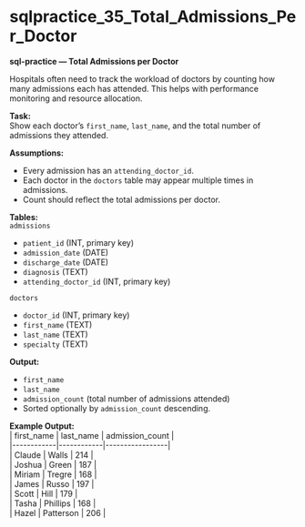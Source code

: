 # sqlpractice_35_Total_Admissions_Per_Doctor

**sql-practice — Total Admissions per Doctor**  

Hospitals often need to track the workload of doctors by counting how many admissions each has attended. This helps with performance monitoring and resource allocation.  

**Task:**  
Show each doctor’s `first_name`, `last_name`, and the total number of admissions they attended.  

**Assumptions:**  
- Every admission has an `attending_doctor_id`.  
- Each doctor in the `doctors` table may appear multiple times in admissions.  
- Count should reflect the total admissions per doctor.  

**Tables:**  
`admissions`  
- `patient_id` (INT, primary key)  
- `admission_date` (DATE)  
- `discharge_date` (DATE)  
- `diagnosis` (TEXT)  
- `attending_doctor_id` (INT, primary key)  

`doctors`  
- `doctor_id` (INT, primary key)  
- `first_name` (TEXT)  
- `last_name` (TEXT)  
- `specialty` (TEXT)  

**Output:**  
- `first_name`  
- `last_name`  
- `admission_count` (total number of admissions attended)  
- Sorted optionally by `admission_count` descending.  

**Example Output:**  
| first_name | last_name  | admission_count |  
|------------|------------|-----------------|  
| Claude     | Walls      | 214             |  
| Joshua     | Green      | 187             |  
| Miriam     | Tregre     | 168             |  
| James      | Russo      | 197             |  
| Scott      | Hill       | 179             |  
| Tasha      | Phillips   | 168             |  
| Hazel      | Patterson  | 206             |  
